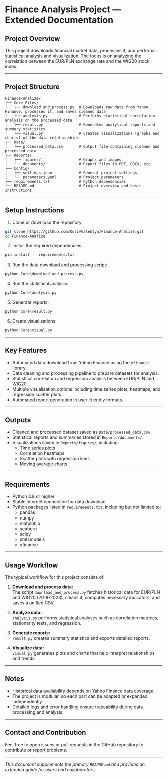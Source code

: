 
# Finance Analysis Project — Extended Documentation

## Project Overview
This project downloads financial market data, processes it, and performs statistical analysis and visualization. The focus is on analyzing the correlation between the EUR/PLN exchange rate and the WIG20 stock index.

---

## Project Structure

```
Finance-Analize/
├── Core Files/
│   ├── download_and_process.py  # Downloads raw data from Yahoo Finance, processes it, and saves cleaned data
│   ├── analysis.py              # Performs statistical correlation analysis on the processed data
│   ├── result.py                # Generates analytical reports and summary statistics
│   └── visual.py                # Creates visualizations (graphs and charts) of the data relationships
├── Data/
│   └── processed_data.csv       # Output file containing cleaned and processed data
├── Reports/
│   ├── figures/                 # Graphs and images
│   └── documents/               # Report files in PDF, DOCX, etc.
├── Config/
│   ├── settings.json            # General project settings
│   └── parameters.yaml          # Project parameters
├── requirements.txt             # Python dependencies
└── README.md                    # Project overview and basic instructions
```

---

## Setup Instructions

1. Clone or download the repository:

```bash
git clone https://github.com/KuzivValentyn/Finance-Analize.git
cd Finance-Analize
```

2. Install the required dependencies:

```bash
pip install -r requirements.txt
```

3. Run the data download and processing script:

```bash
python Core\download_and_process.py
```

4. Run the statistical analysis:

```bash
python Core\analysis.py
```

5. Generate reports:

```bash
python Core\result.py
```

6. Create visualizations:

```bash
python Core\visual.py
```

---

## Key Features

- Automated data download from Yahoo Finance using the `yfinance` library.
- Data cleaning and processing pipeline to prepare datasets for analysis.
- Statistical correlation and regression analysis between EUR/PLN and WIG20.
- Multiple visualization options including time series plots, heatmaps, and regression scatter plots.
- Automated report generation in user-friendly formats.

---

## Outputs

- Cleaned and processed dataset saved as `Data/processed_data.csv`.
- Statistical reports and summaries stored in `Reports/documents/`.
- Visualizations saved in `Reports/figures/`, including:
  - Time series plots
  - Correlation heatmaps
  - Scatter plots with regression lines
  - Moving average charts

---

## Requirements

- Python 3.8 or higher
- Stable internet connection for data download
- Python packages listed in `requirements.txt`, including but not limited to:
  - pandas
  - numpy
  - matplotlib
  - seaborn
  - scipy
  - statsmodels
  - yfinance

---

## Usage Workflow

The typical workflow for this project consists of:

1. **Download and process data:**  
   The script `download_and_process.py` fetches historical data for EUR/PLN and WIG20 (2018-2023), cleans it, computes necessary indicators, and saves a unified CSV.

2. **Analyze data:**  
   `analysis.py` performs statistical analyses such as correlation matrices, stationarity tests, and regression.

3. **Generate reports:**  
   `result.py` creates summary statistics and exports detailed reports.

4. **Visualize data:**  
   `visual.py` generates plots and charts that help interpret relationships and trends.

---

## Notes

- Historical data availability depends on Yahoo Finance data coverage.
- The project is modular, so each part can be adapted or expanded independently.
- Detailed logs and error handling ensure traceability during data processing and analysis.

---

## Contact and Contribution

Feel free to open issues or pull requests in the GitHub repository to contribute or report problems.

---

*This document supplements the primary `README.md` and provides an extended guide for users and collaborators.*
